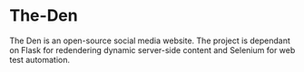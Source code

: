 # The-Den
The Den is an open-source social media website.
The project is dependant on Flask for redendering dynamic server-side content and Selenium for web test automation.
